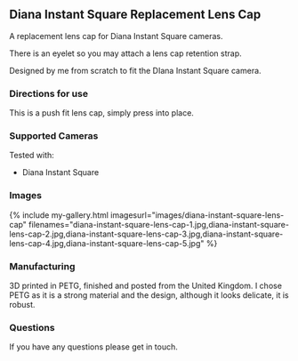 ## Diana Instant Square Replacement Lens Cap
A replacement lens cap for Diana Instant Square cameras.

There is an eyelet so you may attach a lens cap retention strap.

Designed by me from scratch to fit the DIana Instant Square camera.

### Directions for use
This is a push fit lens cap, simply press into place.

### Supported Cameras
Tested with:
- Diana Instant Square

### Images
{% include my-gallery.html imagesurl="images/diana-instant-square-lens-cap"
   filenames="diana-instant-square-lens-cap-1.jpg,diana-instant-square-lens-cap-2.jpg,diana-instant-square-lens-cap-3.jpg,diana-instant-square-lens-cap-4.jpg,diana-instant-square-lens-cap-5.jpg" %}

### Manufacturing
3D printed in PETG, finished and posted from the United Kingdom. I chose PETG as it is a strong material and the design, although it looks delicate, it is robust.

### Questions
If you have any questions please get in touch.

